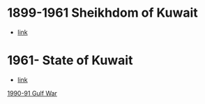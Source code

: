 # 1899-1961 Sheikhdom of Kuwait
- [link](https://en.wikipedia.org/wiki/Sheikhdom_of_Kuwait)
# 1961- State of Kuwait
- [link](https://en.wikipedia.org/wiki/Kuwait)

[1990-91 Gulf War](../Iraq/1968-2003%20Ba'athist%20Iraqi%20Republic/1990-91%20Gulf%20War)  